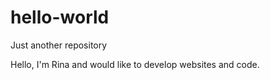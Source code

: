 # hello-world
Just another repository

Hello, I'm Rina and would like to develop websites and code.
